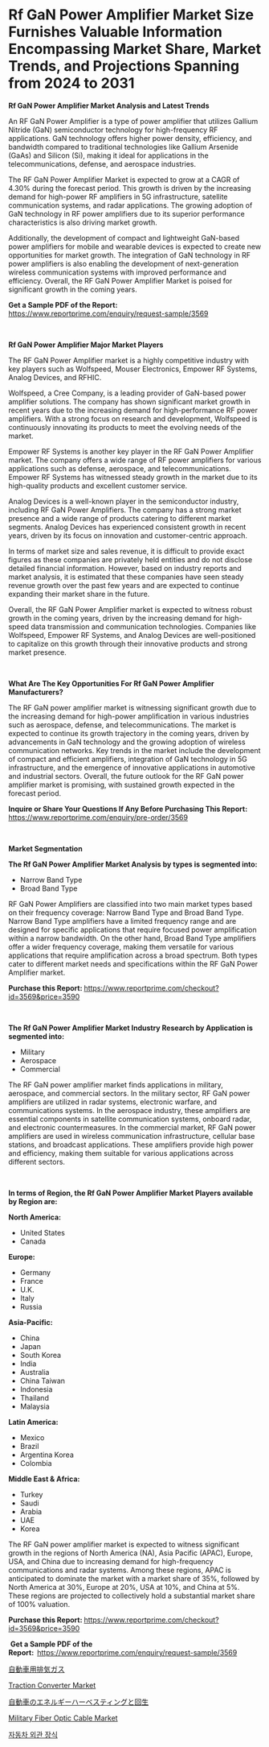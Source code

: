 <p><h1>Rf GaN Power Amplifier Market Size Furnishes Valuable Information Encompassing Market Share, Market Trends, and Projections Spanning from 2024 to 2031</h1></p><p><strong>Rf GaN Power Amplifier Market Analysis and Latest Trends</strong></p>
<p><p>An RF GaN Power Amplifier is a type of power amplifier that utilizes Gallium Nitride (GaN) semiconductor technology for high-frequency RF applications. GaN technology offers higher power density, efficiency, and bandwidth compared to traditional technologies like Gallium Arsenide (GaAs) and Silicon (Si), making it ideal for applications in the telecommunications, defense, and aerospace industries.</p><p>The RF GaN Power Amplifier Market is expected to grow at a CAGR of 4.30% during the forecast period. This growth is driven by the increasing demand for high-power RF amplifiers in 5G infrastructure, satellite communication systems, and radar applications. The growing adoption of GaN technology in RF power amplifiers due to its superior performance characteristics is also driving market growth.</p><p>Additionally, the development of compact and lightweight GaN-based power amplifiers for mobile and wearable devices is expected to create new opportunities for market growth. The integration of GaN technology in RF power amplifiers is also enabling the development of next-generation wireless communication systems with improved performance and efficiency. Overall, the RF GaN Power Amplifier Market is poised for significant growth in the coming years.</p></p>
<p><strong>Get a Sample PDF of the Report:&nbsp;</strong> <a href="https://www.reportprime.com/enquiry/request-sample/3569">https://www.reportprime.com/enquiry/request-sample/3569</a></p>
<p>&nbsp;</p>
<p><strong>Rf GaN Power Amplifier Major Market Players</strong></p>
<p><p>The RF GaN Power Amplifier market is a highly competitive industry with key players such as Wolfspeed, Mouser Electronics, Empower RF Systems, Analog Devices, and RFHIC. </p><p>Wolfspeed, a Cree Company, is a leading provider of GaN-based power amplifier solutions. The company has shown significant market growth in recent years due to the increasing demand for high-performance RF power amplifiers. With a strong focus on research and development, Wolfspeed is continuously innovating its products to meet the evolving needs of the market. </p><p>Empower RF Systems is another key player in the RF GaN Power Amplifier market. The company offers a wide range of RF power amplifiers for various applications such as defense, aerospace, and telecommunications. Empower RF Systems has witnessed steady growth in the market due to its high-quality products and excellent customer service. </p><p>Analog Devices is a well-known player in the semiconductor industry, including RF GaN Power Amplifiers. The company has a strong market presence and a wide range of products catering to different market segments. Analog Devices has experienced consistent growth in recent years, driven by its focus on innovation and customer-centric approach.</p><p>In terms of market size and sales revenue, it is difficult to provide exact figures as these companies are privately held entities and do not disclose detailed financial information. However, based on industry reports and market analysis, it is estimated that these companies have seen steady revenue growth over the past few years and are expected to continue expanding their market share in the future.</p><p>Overall, the RF GaN Power Amplifier market is expected to witness robust growth in the coming years, driven by the increasing demand for high-speed data transmission and communication technologies. Companies like Wolfspeed, Empower RF Systems, and Analog Devices are well-positioned to capitalize on this growth through their innovative products and strong market presence.</p></p>
<p>&nbsp;</p>
<p><strong>What Are The Key Opportunities For Rf GaN Power Amplifier Manufacturers?</strong></p>
<p><p>The RF GaN power amplifier market is witnessing significant growth due to the increasing demand for high-power amplification in various industries such as aerospace, defense, and telecommunications. The market is expected to continue its growth trajectory in the coming years, driven by advancements in GaN technology and the growing adoption of wireless communication networks. Key trends in the market include the development of compact and efficient amplifiers, integration of GaN technology in 5G infrastructure, and the emergence of innovative applications in automotive and industrial sectors. Overall, the future outlook for the RF GaN power amplifier market is promising, with sustained growth expected in the forecast period.</p></p>
<p><strong>Inquire or Share Your Questions If Any Before Purchasing This Report:</strong> <a href="https://www.reportprime.com/enquiry/pre-order/3569">https://www.reportprime.com/enquiry/pre-order/3569</a></p>
<p>&nbsp;</p>
<p><strong>Market Segmentation</strong></p>
<p><strong>The Rf GaN Power Amplifier Market Analysis by types is segmented into:</strong></p>
<p><ul><li>Narrow Band Type</li><li>Broad Band Type</li></ul></p>
<p><p>RF GaN Power Amplifiers are classified into two main market types based on their frequency coverage: Narrow Band Type and Broad Band Type. Narrow Band Type amplifiers have a limited frequency range and are designed for specific applications that require focused power amplification within a narrow bandwidth. On the other hand, Broad Band Type amplifiers offer a wider frequency coverage, making them versatile for various applications that require amplification across a broad spectrum. Both types cater to different market needs and specifications within the RF GaN Power Amplifier market.</p></p>
<p><strong>Purchase this Report:&nbsp;</strong><a href="https://www.reportprime.com/checkout?id=3569&price=3590">https://www.reportprime.com/checkout?id=3569&price=3590</a></p>
<p>&nbsp;</p>
<p><strong>The Rf GaN Power Amplifier Market Industry Research by Application is segmented into:</strong></p>
<p><ul><li>Military</li><li>Aerospace</li><li>Commercial</li></ul></p>
<p><p>The RF GaN power amplifier market finds applications in military, aerospace, and commercial sectors. In the military sector, RF GaN power amplifiers are utilized in radar systems, electronic warfare, and communications systems. In the aerospace industry, these amplifiers are essential components in satellite communication systems, onboard radar, and electronic countermeasures. In the commercial market, RF GaN power amplifiers are used in wireless communication infrastructure, cellular base stations, and broadcast applications. These amplifiers provide high power and efficiency, making them suitable for various applications across different sectors.</p></p>
<p>&nbsp;</p>
<p><strong>In terms of Region, the Rf GaN Power Amplifier Market Players available by Region are:</strong></p>
<p>
    <p> <strong> North America: </strong>
        <ul>
            <li>United States</li>
            <li>Canada</li>
        </ul>
        </p> 
    <p> <strong> Europe: </strong>
        <ul>
            <li>Germany</li>
            <li>France</li>
            <li>U.K.</li>
            <li>Italy</li>
            <li>Russia</li>
        </ul>
        </p> 
    <p> <strong> Asia-Pacific: </strong>
        <ul>
            <li>China</li>
            <li>Japan</li>
            <li>South Korea</li>
            <li>India</li>
            <li>Australia</li>
            <li>China Taiwan</li>
            <li>Indonesia</li>
            <li>Thailand</li>
            <li>Malaysia</li>
        </ul>
        </p> 
    <p> <strong> Latin America: </strong>
        <ul>
            <li>Mexico</li>
            <li>Brazil</li>
            <li>Argentina Korea</li>
            <li>Colombia</li>
        </ul>
        </p> 
    <p> <strong> Middle East & Africa: </strong>
        <ul>
            <li>Turkey</li>
            <li>Saudi</li>
            <li>Arabia</li>
            <li>UAE</li>
            <li>Korea</li>
        </ul>
    </p>
    </p>
<p><p>The RF GaN power amplifier market is expected to witness significant growth in the regions of North America (NA), Asia Pacific (APAC), Europe, USA, and China due to increasing demand for high-frequency communications and radar systems. Among these regions, APAC is anticipated to dominate the market with a market share of 35%, followed by North America at 30%, Europe at 20%, USA at 10%, and China at 5%. These regions are projected to collectively hold a substantial market share of 100% valuation.</p></p>
<p><strong>Purchase this Report: </strong><a href="https://www.reportprime.com/checkout?id=3569&price=3590">https://www.reportprime.com/checkout?id=3569&price=3590</a></p>
<p>&nbsp;<strong>Get a Sample PDF of the Report:&nbsp;&nbsp;</strong><a href="https://www.reportprime.com/enquiry/request-sample/3569">https://www.reportprime.com/enquiry/request-sample/3569</a></p>
<p><strong></strong></p>
<p><p><a href="https://github.com/hwbcz413288296/Market-Research-Report-List-1/blob/main/925799014455.md">自動車用排気ガス</a></p><p><a href="https://issuu.com/reportprime-2/docs/traction-converter-market-size-2030.pptx">Traction Converter Market</a></p><p><a href="https://github.com/efcvopdgkdx128/Market-Research-Report-List-1/blob/main/248675314454.md">自動車のエネルギーハーベスティングと回生</a></p><p><a href="https://github.com/derrinmiltonellis35gcl/Market-Research-Report-List-2/blob/main/military-fiber-optic-cable-market.md">Military Fiber Optic Cable Market</a></p><p><a href="https://github.com/fredrickeglers/Market-Research-Report-List-1/blob/main/514134313631.md">자동차 외관 장식</a></p></p>